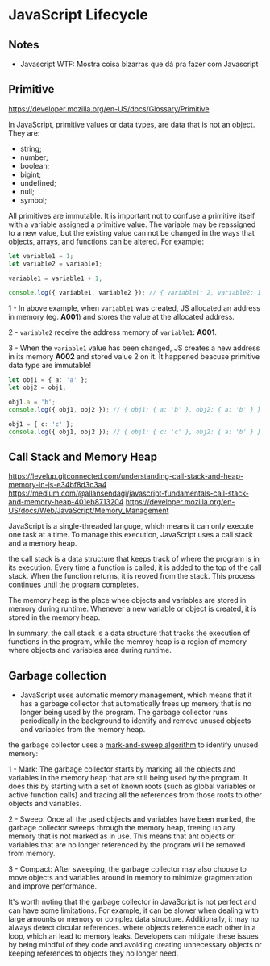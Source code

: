 # JavaScript Lifecycle

## Notes

- Javascript WTF: Mostra coisa bizarras que dá pra fazer com Javascript

## Primitive

https://developer.mozilla.org/en-US/docs/Glossary/Primitive

In JavaScript, primitive values or data types, are data that is not an object. They are:

- string;
- number;
- boolean;
- bigint;
- undefined;
- null;
- symbol;

All primitives are immutable. It is important not to confuse a primitive itself with a variable assigned a primitive value. The variable may be reassigned to a new value, but the existing value can not be changed in the ways that objects, arrays, and functions can be altered. For example:

```typescript
let variable1 = 1;
let variable2 = variable1;

variable1 = variable1 + 1;

console.log({ variable1, variable2 }); // { variable1: 2, variable2: 1 }
```

1 - In above example, when `variable1` was created, JS allocated an address in memory (eg. **A001**) and stores the value at the allocated address.

2 - `variable2` receive the address memory of `variable1`: **A001**.

3 - When the `variable1` value has been changed, JS creates a new address in its memory **A002** and stored value 2 on it. It happened beacuse primitive data type are immutable!

```typescript
let obj1 = { a: 'a' };
let obj2 = obj1;

obj1.a = 'b';
console.log({ obj1, obj2 }); // { obj1: { a: 'b' }, obj2: { a: 'b' } }

obj1 = { c: 'c' };
console.log({ obj1, obj2 }); // { obj1: { c: 'c' }, obj2: { a: 'b' } }
```

## Call Stack and Memory Heap

https://levelup.gitconnected.com/understanding-call-stack-and-heap-memory-in-js-e34bf8d3c3a4
https://medium.com/@allansendagi/javascript-fundamentals-call-stack-and-memory-heap-401eb8713204
https://developer.mozilla.org/en-US/docs/Web/JavaScript/Memory_Management

JavaScript is a single-threaded languge, which means it can only execute one task at a time. To manage this execution, JavaScript uses a call stack and a memory heap.

the call stack is a data structure that keeps track of where the program is in its execution. Every time a function is called, it is added to the top of the call stack. When the function returns, it is reoved from the stack. This process continues until the program completes.

The memory heap is the place whee objects and variables are stored in memory during runtime. Whenever a new variable or object is created, it is stored in the memory heap.

In summary, the call stack is a data structure that tracks the execution of functions in the program, while the memroy heap is a region of memory where objects and variables area during runtime.

## Garbage collection

- JavaScript uses automatic memory management, which means that it has a garbage collector that automatically frees up memory that is no longer being used by the program. The garbage collector runs periodically in the background to identify and remove unused objects and variables from the memory heap.

the garbage collector uses a [mark-and-sweep algorithm](https://commons.wikimedia.org/wiki/File:Animation_of_the_Naive_Mark_and_Sweep_Garbage_Collector_Algorithm.gif) to identify unused memory:

1 - Mark: The garbage collector starts by marking all the objects and variables in the memory heap that are still being used by the program. It does this by starting with a set of known roots (such as global variables or active function calls) and tracing all the references from those roots to other objects and variables.

2 - Sweep: Once all the used objects and variables have been marked, the garbage collector sweeps through the memory heap, freeing up any memory that is not marked as in use. This means that ant objects or variables that are no longer referenced by the program will be removed from memory.

3 - Compact: After sweeping, the garbage collector may also choose to move objects and variables around in memory to minimize gragmentation and improve performance.

It's worth noting that the garbage collector in JavaScript is not perfect and can have some limitations. For example, it can be slower when dealing with large amounts or memory or complex data structure. Additionally, it may no always detect circular references. where objects reference each other in a loop, which an lead to memory leaks. Developers can mitigate these issues by being mindful of they code and avoiding creating unnecessary objects or keeping references to objects they no longer need.
